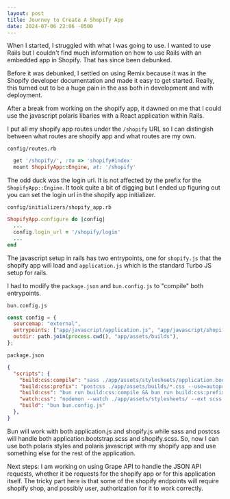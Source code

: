 ```yaml
---
layout: post
title: Journey to Create A Shopify App
date: 2024-07-06 22:06 -0500
---
```


When I started, I struggled with what I was going to use. I wanted to use Rails but I couldn't find much
information on how to use Rails with an embedded app in Shopify. That has since been debunked.

Before it was debunked, I settled on using Remix because it was in the Shopify developer documentation and made it easy 
to get started. Really, this turned out to be a huge pain in the ass both in development and with deployment.
<!--more-->
After a break from working on the shopify app, it dawned on me that I could use the javascript polaris libaries with a React
application within Rails.

I put all my shopify app routes under the `/shopify` URL so I can distingish between what routes are shopify app and what routes
are my own.

`config/routes.rb`
```ruby 
  get '/shopify/', :to => 'shopify#index'
  mount ShopifyApp::Engine, at: '/shopify'
```

The odd duck was the login url. It is not affected by the prefix for the `ShopifyApp::Engine`. It took quite a bit of digging but
I ended up figuring out you can set the login url in the shopify app initializer.

`config/initializers/shopify_app.rb`
```ruby
ShopifyApp.configure do |config|
  ...
  config.login_url = '/shopify/login'
  ...
end
```

The javascript setup in rails has two entrypoints, one for `shopify.js` that the shopify app will load and `application.js` which is the 
standard Turbo JS setup for rails.

I had to modify the `package.json` and `bun.config.js` to "compile" both entrypoints.

`bun.config.js`
```js
const config = {
  sourcemap: "external",
  entrypoints: ["app/javascript/application.js", "app/javascript/shopify.js"],
  outdir: path.join(process.cwd(), "app/assets/builds"),
};
```

`package.json`
```json
{
  "scripts": {
    "build:css:compile": "sass ./app/assets/stylesheets/application.bootstrap.scss:./app/assets/builds/application.css ./app/assets/stylesheets/shopify.scss:./app/assets/builds/shopify.css --no-source-map --load-path=node_modules",
    "build:css:prefix": "postcss ./app/assets/builds/*.css --use=autoprefixer --dir=./app/assets/builds",
    "build:css": "bun run build:css:compile && bun run build:css:prefix",
    "watch:css": "nodemon --watch ./app/assets/stylesheets/ --ext scss --exec \"bun run build:css\"",
    "build": "bun bun.config.js"
  },
}
```

Bun will work with both application.js and shopify.js while sass and postcss will handle both application.bootstrap.scss and shopify.scss. So, now I can use both polaris styles and polaris javascript with my shopify app and use something else for the rest of the application.

Next steps: I am working on using Grape API to handle the JSON API requests, whether it be requests for the shopify app or for this application itself. The tricky part here is that some of the shopify endpoints will require shopify shop, and possibly user, authorization for it to work correctly.
